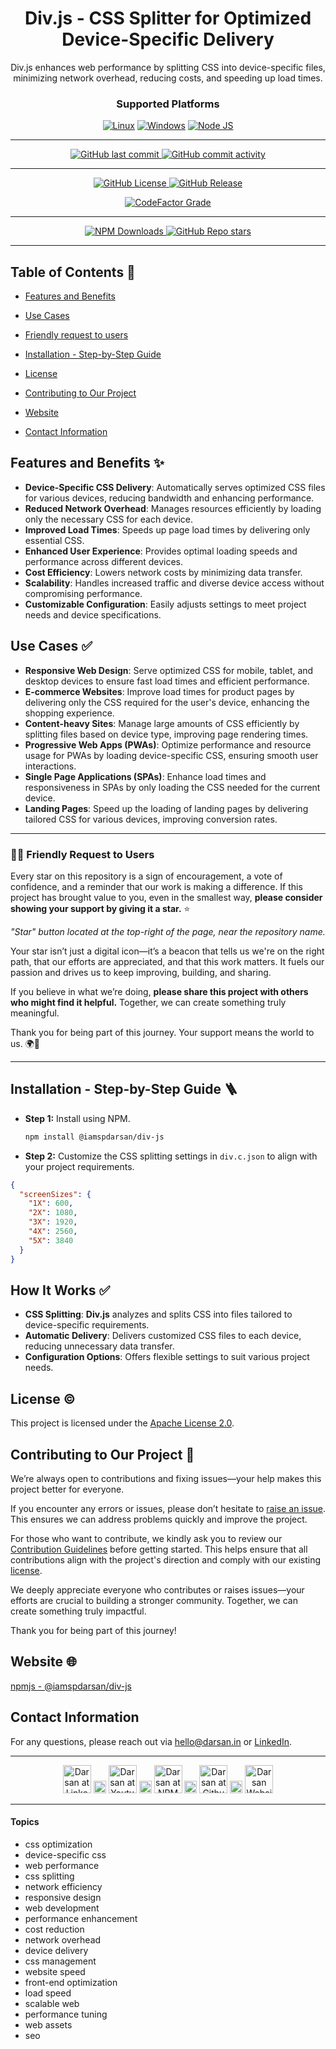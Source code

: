 <div align="center">

# Div.js - CSS Splitter for Optimized Device-Specific Delivery

<p id="intro">Div.js enhances web performance by splitting CSS into device-specific files, minimizing network overhead, reducing costs, and speeding up load times.</p>

### Supported Platforms

[![Linux](https://img.shields.io/badge/Linux-FCC624?style=for-the-badge&logo=linux&logoColor=black)]()
[![Windows](https://img.shields.io/badge/Windows-0078D6?style=for-the-badge&logo=windows&logoColor=white)]()
[![Node JS](https://img.shields.io/badge/Node.js-43853D?style=for-the-badge&logo=node.js&logoColor=white)]()

---

<p>

<span>
  <a href="https://github.com/darsan-in/Div.js/commits/main">
    <img src="https://img.shields.io/github/last-commit/darsan-in/Div.js?display_timestamp=committer&style=for-the-badge&label=Updated%20On" alt="GitHub last commit"/>
  </a>
</span>

<span>
  <a href="">
    <img src="https://img.shields.io/github/commit-activity/m/darsan-in/Div.js?style=for-the-badge&label=Commit%20Activity" alt="GitHub commit activity"/>
  </a>
</span>

</p>

---

<p>

<span>
  <a href="LICENSE">
    <img src="https://img.shields.io/github/license/darsan-in/Div.js?style=for-the-badge&label=License" alt="GitHub License"/>
  </a>
</span>

<span>
  <a href="https://github.com/darsan-in/Div.js/releases">
    <img src="https://img.shields.io/github/v/release/darsan-in/Div.js?include_prereleases&sort=date&display_name=tag&style=for-the-badge&label=Latest%20Version" alt="GitHub Release"/>
  </a>
</span>

</p>

<p>

<span>
  <a href="https://www.codefactor.io/repository/github/darsan-in/Div.js/issues/main">
    <img src="https://img.shields.io/codefactor/grade/github/darsan-in/Div.js?style=for-the-badge&label=Code%20Quality%20Grade" alt="CodeFactor Grade"/>
  </a>
</span>

</p>

---

<p>

<span>
  <a href="">
    <img src="https://img.shields.io/npm/d18m/@iamspdarsan/div-js?style=for-the-badge&label=Downloads%20On%20NPM" alt="NPM Downloads"/>
  </a>
</span>

<span>
  <a href="">
    <img src="https://img.shields.io/github/stars/darsan-in/Div.js?style=for-the-badge&label=Stars" alt="GitHub Repo stars"/>
  </a>
</span>

</p>

---

</div>

## Table of Contents 📝

- [Features and Benefits](#features-and-benefits-)
- [Use Cases](#use-cases-)
- [Friendly request to users](#-friendly-request-to-users)

- [Installation - Step-by-Step Guide](#installation---step-by-step-guide-)

- [License](#license-%EF%B8%8F)
- [Contributing to Our Project](#contributing-to-our-project-)
- [Website](#website-)

- [Contact Information](#contact-information)

## Features and Benefits ✨

- **Device-Specific CSS Delivery**: Automatically serves optimized CSS files for various devices, reducing bandwidth and enhancing performance.
- **Reduced Network Overhead**: Manages resources efficiently by loading only the necessary CSS for each device.
- **Improved Load Times**: Speeds up page load times by delivering only essential CSS.
- **Enhanced User Experience**: Provides optimal loading speeds and performance across different devices.
- **Cost Efficiency**: Lowers network costs by minimizing data transfer.
- **Scalability**: Handles increased traffic and diverse device access without compromising performance.
- **Customizable Configuration**: Easily adjusts settings to meet project needs and device specifications.

## Use Cases ✅

- **Responsive Web Design**: Serve optimized CSS for mobile, tablet, and desktop devices to ensure fast load times and efficient performance.
- **E-commerce Websites**: Improve load times for product pages by delivering only the CSS required for the user's device, enhancing the shopping experience.
- **Content-heavy Sites**: Manage large amounts of CSS efficiently by splitting files based on device type, improving page rendering times.
- **Progressive Web Apps (PWAs)**: Optimize performance and resource usage for PWAs by loading device-specific CSS, ensuring smooth user interactions.
- **Single Page Applications (SPAs)**: Enhance load times and responsiveness in SPAs by only loading the CSS needed for the current device.
- **Landing Pages**: Speed up the loading of landing pages by delivering tailored CSS for various devices, improving conversion rates.

---

### 🙏🏻 Friendly Request to Users

Every star on this repository is a sign of encouragement, a vote of confidence, and a reminder that our work is making a difference. If this project has brought value to you, even in the smallest way, **please consider showing your support by giving it a star.** ⭐

_"Star" button located at the top-right of the page, near the repository name._

Your star isn’t just a digital icon—it’s a beacon that tells us we're on the right path, that our efforts are appreciated, and that this work matters. It fuels our passion and drives us to keep improving, building, and sharing.

If you believe in what we’re doing, **please share this project with others who might find it helpful.** Together, we can create something truly meaningful.

Thank you for being part of this journey. Your support means the world to us. 🌍💖

---

## Installation - Step-by-Step Guide 🪜

- **Step 1:** Install using NPM.
  ```bash
  npm install @iamspdarsan/div-js
  ```
- **Step 2:** Customize the CSS splitting settings in `div.c.json` to align with your project requirements.

```json
{
  "screenSizes": {
    "1X": 600,
    "2X": 1080,
    "3X": 1920,
    "4X": 2560,
    "5X": 3840
  }
}
```

## How It Works ✅

- **CSS Splitting**: **Div.js** analyzes and splits CSS into files tailored to device-specific requirements.
- **Automatic Delivery**: Delivers customized CSS files to each device, reducing unnecessary data transfer.
- **Configuration Options**: Offers flexible settings to suit various project needs.

## License ©️

This project is licensed under the [Apache License 2.0](LICENSE).

## Contributing to Our Project 🤝

We’re always open to contributions and fixing issues—your help makes this project better for everyone.

If you encounter any errors or issues, please don’t hesitate to [raise an issue](../../issues/new). This ensures we can address problems quickly and improve the project.

For those who want to contribute, we kindly ask you to review our [Contribution Guidelines](CONTRIBUTING) before getting started. This helps ensure that all contributions align with the project's direction and comply with our existing [license](LICENSE).

We deeply appreciate everyone who contributes or raises issues—your efforts are crucial to building a stronger community. Together, we can create something truly impactful.

Thank you for being part of this journey!

## Website 🌐

<a id="url" href="https://www.npmjs.com/package/@iamspdarsan/div-js">npmjs - @iamspdarsan/div-js</a>

## Contact Information

For any questions, please reach out via hello@darsan.in or [LinkedIn](https://www.linkedin.com/in/darsan-in/).

---

<p align="center">

<span>
<a href="https://www.linkedin.com/in/darsan-in/"><img width='45px' height='45px' src="https://darsan.in/readme-src/footer-icons/linkedin.png" alt="Darsan at Linkedin"></a>
</span>

<span>
  <img width='20px' height='20px' src="https://darsan.in/readme-src/footer-icons/gap.png" alt="place holder image">
</span>

<span>
<a href="https://www.youtube.com/@darsan-in"><img width='45px' height='45px' src="https://darsan.in/readme-src/footer-icons/youtube.png" alt="Darsan at Youtube"></a>
</span>

<span>
  <img width='20px' height='20px' src="https://darsan.in/readme-src/footer-icons/gap.png" alt="place holder image">
</span>

<span>
<a href="https://www.npmjs.com/~darsan.in"><img width='45px' height='45px' src="https://darsan.in/readme-src/footer-icons/npm.png" alt="Darsan at NPM"></a>
</span>

<span>
  <img width='20px' height='20px' src="https://darsan.in/readme-src/footer-icons/gap.png" alt="place holder image">
</span>

<span>
<a href="https://github.com/darsan-in"><img width='45px' height='45px' src="https://darsan.in/readme-src/footer-icons/github.png" alt="Darsan at Github"></a>
</span>

<span>
  <img width='20px' height='20px' src="https://darsan.in/readme-src/footer-icons/gap.png" alt="place holder image">
</span>

<span>
<a href="https://darsan.in/"><img width='45px' height='45px' src="https://darsan.in/readme-src/footer-icons/website.png" alt="Darsan Website"></a>
</span>

<p>

---

#### Topics

<ul id="keywords">
<li>css optimization</li>
<li>device-specific css</li>
<li>web performance</li>
<li>css splitting</li>
<li>network efficiency</li>
<li>responsive design</li>
<li>web development</li>
<li>performance enhancement</li>
<li>cost reduction</li>
<li>network overhead</li>
<li>device delivery</li>
<li>css management</li>
<li>website speed</li>
<li>front-end optimization</li>
<li>load speed</li>
<li>scalable web</li>
<li>performance tuning</li>
<li>web assets</li>
<li>seo</li>
</ul>
